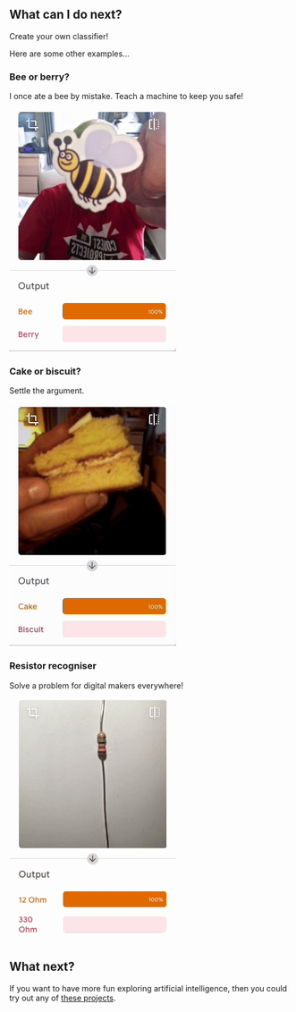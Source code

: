 ## What can I do next?

Create your own classifier!

Here are some other examples...

### Bee or berry?

I once ate a bee by mistake. Teach a machine to keep you safe!

![An image of a bee is held up to a web camera. Then, an image of a berry. In the output panel underneath the video, the confidence score is displayed as to whether a bee or a berry is being shown.](images/bee_or_berry.gif)

### Cake or biscuit?

Settle the argument.

![A piece of cake is held up to a web camera. Then, a biscuit. In the output panel underneath the video, the confidence score is displayed as to whether a cake or a biscuit is being shown.](images/cake_or_biscuit.gif)

### Resistor recogniser

Solve a problem for digital makers everywhere!

![A 12 ohm resistor is held up to a web camera. Then, a 330 ohm resistor. In the output panel underneath the video, the confidence score is displayed as to whether a 12 ohm or a 330 ohm resistor is being shown.](images/12_or_330.gif)

## What next?

If you want to have more fun exploring artificial intelligence, then you could try out any of [these projects](https://projects.raspberrypi.org/en/projects?interests%5B%5D=ai).